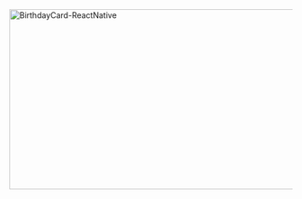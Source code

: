 <img src="https://socialify.git.ci/Thobani660/BirthdayCard-ReactNative/image?language=1&owner=1&name=1&stargazers=1&theme=Light" alt="BirthdayCard-ReactNative" width="640" height="320" />
